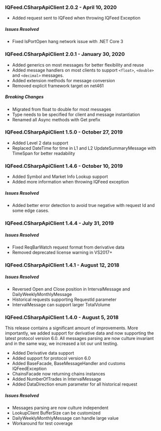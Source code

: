 ### IQFeed.CSharpApiClient 2.0.2 - April 10, 2020
* Added request sent to IQFeed when throwing IQFeed Exception
##### Issues Resolved
 * Fixed IsPortOpen hang network issue with .NET Core 3


### IQFeed.CSharpApiClient 2.0.1 - January 30, 2020
* Added generics on most messages for better flexibility and reuse
* Added message handlers on most clients to support `<float>`, `<double>` and `<decimal>` messages.
* Added extension methods for message conversion
* Removed explicit framework target on net461
##### Breaking Changes
 * Migrated from float to double for most messages
 * Type needs to be specified for client and message instantiation
 * Renamed all Async methods with Get prefix


### IQFeed.CSharpApiClient 1.5.0 - October 27, 2019
* Added Level 2 data support
* Replaced DateTime for time in L1 and L2 UpdateSummaryMessage with TimeSpan for better readability


### IQFeed.CSharpApiClient 1.4.6 - October 10, 2019
* Added Symbol and Market Info Lookup support
* Added more information when throwing IQFeed exception

##### Issues Resolved
 * Added better error detection to avoid true negative with request Id and some edge cases.


### IQFeed.CSharpApiClient 1.4.4 - July 31, 2019
##### Issues Resolved
 * Fixed ReqBarWatch request format from derivative data
 * Removed deprecated license warning in VS2017+


### IQFeed.CSharpApiClient 1.4.1 - August 12, 2018
##### Issues Resolved
 * Reversed Open and Close position in IntervalMessage and DailyWeeklyMonthlyMessage
 * Historical requests supporting RequestId parameter
 * IntervalMessage can support larger TotalVolume


### IQFeed.CSharpApiClient 1.4.0 - August 5, 2018
This release contains a significant amount of improvements. More importantly, we added support
for derivative data and now supporting the latest protocol version 6.0. All messages parsing are
 now culture invariant and in the same way, we increased a lot our unit testing.

* Added Derivative data support
* Added support for protocol version 6.0
* Added BaseFacade, BaseMessageHandler and customs IQFeedException
* ChainsFacade now returning chains instances
* Added NumberOfTrades in IntervalMessage
* Added DataDirection enum parameter for all historical request

##### Issues Resolved
 * Messages parsing are now culture independent
 * LookupClient BufferSize can be customized
 * DailyWeeklyMonthlyMessage can handle large value
 * Workaround for test coverage